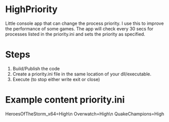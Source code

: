 # HighPriority
Little console app that can change the process priority. I use this to improve the performance of some games. The app will check every 30 secs for processes listed in the priority.ini and sets the priority as specified.

# Steps
1. Build/Publish the code
2. Create a priority.ini file in the same location of your dll/executable.
3. Execute (to stop either write exit or close)

# Example content priority.ini
HeroesOfTheStorm_x64=High\n
Overwatch=High\n
QuakeChampions=High
